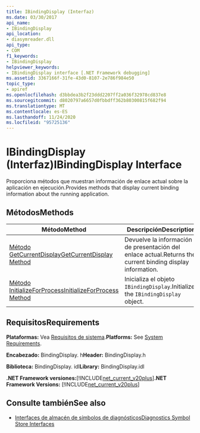 ```yaml
---
title: IBindingDisplay (Interfaz)
ms.date: 03/30/2017
api_name:
- IBindingDisplay
api_location:
- diasymreader.dll
api_type:
- COM
f1_keywords:
- IBindingDisplay
helpviewer_keywords:
- IBindingDisplay interface [.NET Framework debugging]
ms.assetid: 3367166f-31fe-43d0-8107-2e786f984e50
topic_type:
- apiref
ms.openlocfilehash: d3bbdea3b2f23ddd2207ff2a036f32978cd837e8
ms.sourcegitcommit: d8020797a6657d0fbbdff362b80300815f682f94
ms.translationtype: MT
ms.contentlocale: es-ES
ms.lasthandoff: 11/24/2020
ms.locfileid: "95725136"
---
```

# <a name="ibindingdisplay-interface"></a><span data-ttu-id="40aca-102">IBindingDisplay (Interfaz)</span><span class="sxs-lookup"><span data-stu-id="40aca-102">IBindingDisplay Interface</span></span>

<span data-ttu-id="40aca-103">Proporciona métodos que muestran información de enlace actual sobre la aplicación en ejecución.</span><span class="sxs-lookup"><span data-stu-id="40aca-103">Provides methods that display current binding information about the running application.</span></span>  
  
## <a name="methods"></a><span data-ttu-id="40aca-104">Métodos</span><span class="sxs-lookup"><span data-stu-id="40aca-104">Methods</span></span>  
  
|<span data-ttu-id="40aca-105">Método</span><span class="sxs-lookup"><span data-stu-id="40aca-105">Method</span></span>|<span data-ttu-id="40aca-106">Descripción</span><span class="sxs-lookup"><span data-stu-id="40aca-106">Description</span></span>|  
|------------|-----------------|  
|[<span data-ttu-id="40aca-107">Método GetCurrentDisplay</span><span class="sxs-lookup"><span data-stu-id="40aca-107">GetCurrentDisplay Method</span></span>](ibindingdisplay-getcurrentdisplay-method.md)|<span data-ttu-id="40aca-108">Devuelve la información de presentación del enlace actual.</span><span class="sxs-lookup"><span data-stu-id="40aca-108">Returns the current binding display information.</span></span>|  
|[<span data-ttu-id="40aca-109">Método InitializeForProcess</span><span class="sxs-lookup"><span data-stu-id="40aca-109">InitializeForProcess Method</span></span>](ibindingdisplay-initializeforprocess-method.md)|<span data-ttu-id="40aca-110">Inicializa el objeto `IBindingDisplay`.</span><span class="sxs-lookup"><span data-stu-id="40aca-110">Initializes the `IBindingDisplay` object.</span></span>|  
  
## <a name="requirements"></a><span data-ttu-id="40aca-111">Requisitos</span><span class="sxs-lookup"><span data-stu-id="40aca-111">Requirements</span></span>  

 <span data-ttu-id="40aca-112">**Plataformas:** Vea [Requisitos de sistema](../../get-started/system-requirements.md).</span><span class="sxs-lookup"><span data-stu-id="40aca-112">**Platforms:** See [System Requirements](../../get-started/system-requirements.md).</span></span>  
  
 <span data-ttu-id="40aca-113">**Encabezado:** BindingDisplay. h</span><span class="sxs-lookup"><span data-stu-id="40aca-113">**Header:** BindingDisplay.h</span></span>  
  
 <span data-ttu-id="40aca-114">**Biblioteca:** BindingDisplay. idl</span><span class="sxs-lookup"><span data-stu-id="40aca-114">**Library:** BindingDisplay.idl</span></span>  
  
 <span data-ttu-id="40aca-115">**.NET Framework versiones:**[!INCLUDE[net_current_v20plus](../../../../includes/net-current-v20plus-md.md)]</span><span class="sxs-lookup"><span data-stu-id="40aca-115">**.NET Framework Versions:** [!INCLUDE[net_current_v20plus](../../../../includes/net-current-v20plus-md.md)]</span></span>  
  
## <a name="see-also"></a><span data-ttu-id="40aca-116">Consulte también</span><span class="sxs-lookup"><span data-stu-id="40aca-116">See also</span></span>

- [<span data-ttu-id="40aca-117">Interfaces de almacén de símbolos de diagnósticos</span><span class="sxs-lookup"><span data-stu-id="40aca-117">Diagnostics Symbol Store Interfaces</span></span>](diagnostics-symbol-store-interfaces.md)
